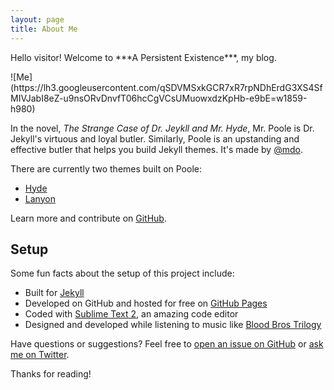```yaml
---
layout: page
title: About Me
---
```


<p class="message">
Hello visitor! Welcome to ***A Persistent Existence***, my blog.
</p>
![Me](https://lh3.googleusercontent.com/qSDVMSxkGCR7xR7rpNDhErdG3XS4SfMIVJabI8eZ-u9nsORvDnvfT06hcCgVCsUMuowxdzKpHb-e9bE=w1859-h980)

In the novel, *The Strange Case of Dr. Jeykll and Mr. Hyde*, Mr. Poole is Dr. Jekyll's virtuous and loyal butler. Similarly, Poole is an upstanding and effective butler that helps you build Jekyll themes. It's made by [@mdo](https://twitter.com/mdo).

There are currently two themes built on Poole:

* [Hyde](http://hyde.getpoole.com)
* [Lanyon](http://lanyon.getpoole.com)

Learn more and contribute on [GitHub](https://github.com/poole).

## Setup

Some fun facts about the setup of this project include:

* Built for [Jekyll](http://jekyllrb.com)
* Developed on GitHub and hosted for free on [GitHub Pages](https://pages.github.com)
* Coded with [Sublime Text 2](http://sublimetext.com), an amazing code editor
* Designed and developed while listening to music like [Blood Bros Trilogy](https://soundcloud.com/maddecent/sets/blood-bros-series)

Have questions or suggestions? Feel free to [open an issue on GitHub](https://github.com/poole/issues/new) or [ask me on Twitter](https://twitter.com/mdo).

Thanks for reading!
